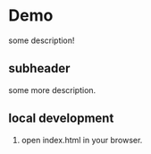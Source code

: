 # Demo

some description!

## subheader

some more description.


## local development


1. open index.html in your browser.